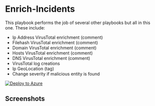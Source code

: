 # Enrich-Incidents 
This playbook performs the job of several other playbooks but all in this one. These include:

- Ip Address VirusTotal enrichment (comment)
- Filehash VirusTotal enrichment (comment)
- Domain VirusTotal enrichment (comment)
- Hosts VirusTotal enrichment (comment)
- DNS VirusTotal enrichment (comment)
- VirusTotal log creations
- Ip GeoLocation (tag)
- Change severity if malicious entity is found

[![Deploy to Azure](https://aka.ms/deploytoazurebutton)](https://portal.azure.com/#create/Microsoft.Template/uri/)


## Screenshots